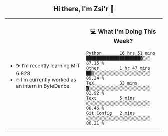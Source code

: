<h2 align="center"> Hi there, I'm Zsi'r 👋 </h2>

<table>
    <tr>
        <td valign="center" width="50%">
            <ul>
                <li> ⛷️ I’m recently learning MIT 6.828.</li>
                <li> 🔥 I’m currently worked as an intern in ByteDance.</li>
            </ul>
        </td>
       <td valign="top" width="50%">

<h3 align="center"> 💻 What I'm Doing This Week? </h3>

<!--START_SECTION:waka-->
```text
Python       16 hrs 51 mins  █████████████████████▓░░░   87.15 % 
Other        1 hr 47 mins    ██▒░░░░░░░░░░░░░░░░░░░░░░   09.24 % 
TeX          33 mins         ▓░░░░░░░░░░░░░░░░░░░░░░░░   02.92 % 
Text         5 mins          ░░░░░░░░░░░░░░░░░░░░░░░░░   00.46 % 
Git Config   2 mins          ░░░░░░░░░░░░░░░░░░░░░░░░░   00.21 % 
```
<!--END_SECTION:waka-->
</td></tr>
</table>

